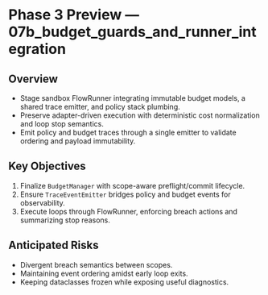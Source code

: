 # Phase 3 Preview — 07b_budget_guards_and_runner_integration

## Overview
- Stage sandbox FlowRunner integrating immutable budget models, a shared trace emitter, and policy stack plumbing.
- Preserve adapter-driven execution with deterministic cost normalization and loop stop semantics.
- Emit policy and budget traces through a single emitter to validate ordering and payload immutability.

## Key Objectives
1. Finalize `BudgetManager` with scope-aware preflight/commit lifecycle.
2. Ensure `TraceEventEmitter` bridges policy and budget events for observability.
3. Execute loops through FlowRunner, enforcing breach actions and summarizing stop reasons.

## Anticipated Risks
- Divergent breach semantics between scopes.
- Maintaining event ordering amidst early loop exits.
- Keeping dataclasses frozen while exposing useful diagnostics.
